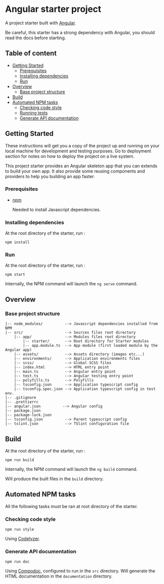 # Angular starter project

A project starter built with [Angular](https://angular.io/).

Be careful, this starter has a strong dependency with Angular, you should read the docs before starting.

## Table of content

*   [Getting Started](#getting-started)
    *   [Prerequisites](#prerequisites)
    *   [Installing dependencies](#installing-dependencies)
    *   [Run](#run)
*   [Overview](#overview)
    *   [Base project structure](#base-project-structure)
*   [Build](#build)
*   [Automated NPM tasks](#automated-npm-tasks)
    *   [Checking code style](#checking-code-style)
    *   [Running tests](#running-tests)
    *   [Generate API documentation](#generate-api-documentation)

## Getting Started

These instructions will get you a copy of the project up and running on your local machine for development and testing purposes.
Go to deployment section for notes on how to deploy the project on a live system.

This project starter provides an Angular skeleton app that you can extends to build your own app. It also provide some
reusing components and providers to help you building an app faster.

### Prerequisites

*   [npm](https://www.npmjs.com/get-npm)

    Needed to install Javascript dependencies.

### Installing dependencies

At the root directory of the starter, run :

```shell
npm install
```

### Run

At the root directory of the starter, run :

```shell
npm start
```

Internally, the NPM command will launch the `ng serve` command.

## Overview

### Base project structure

```
|-- node_modules/          --> Javascript dependencies installed from NPM
|-- src/                   --> Sources files root directory
    |-- app/               --> Modules files root directory
        |-- starter/       --> Root directory for Starter modules
        |-- app.module.ts  --> App module (first loaded module by the Angular app)
    |-- assets/            --> Assets directory (images etc...)
    |-- environments/      --> Application environments files
    |-- scss/              --> Global SCSS files
    |-- index.html         --> HTML entry point
    |-- main.ts            --> Angular entry point
    |-- test.ts            --> Angular testing entry point
    |-- polyfills.ts       --> Polyfills
    |-- tsconfig.json      --> Application typescript config
    |-- tsconfig.spec.json --> Application typescript config in test env.
|-- .gitignore
|-- .prettierrc
|-- angular.json          --> Angular config
|-- package.json
|-- package-lock.json  
|-- tsconfig.json          --> Parent typescript config
|-- tslint.json            --> TSlint configuration file
```

## Build

At the root directory of the starter, run :

```shell
npm run build
```

Internally, the NPM command will launch the `ng build` command.

Will produce the built files in the `build` directory.

## Automated NPM tasks

All the following tasks must be ran at root directory of the starter.

### Checking code style

```shell
npm run style
```

Using [Codelyzer](https://github.com/mgechev/codelyzer).

### Generate API documentation

```shell
npm run doc
```

Using [Compodoc](https://compodoc.github.io), configured to run in the `src` directory. Will generate the HTML
documentation in the `documentation` directory.
